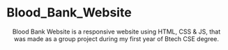 # Blood_Bank_Website

<center>Blood Bank Website is a responsive website using HTML, CSS & JS, that was made as a group project during my first year of Btech CSE degree. 
